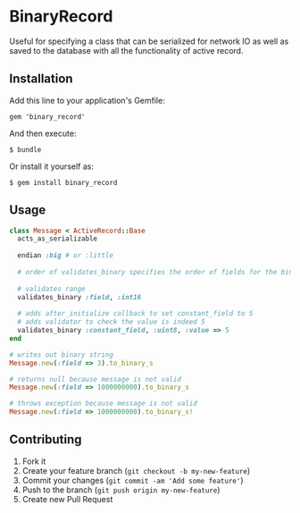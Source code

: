 # BinaryRecord

Useful for specifying a class that can be serialized for network IO as well as saved to the database with all the functionality of active record.

## Installation

Add this line to your application's Gemfile:

    gem 'binary_record'

And then execute:

    $ bundle

Or install it yourself as:

    $ gem install binary_record

## Usage

``` ruby
class Message < ActiveRecord::Base
  acts_as_serializable
  
  endian :big # or :little
  
  # order of validates_binary specifies the order of fields for the binary string
  
  # validates range
  validates_binary :field, :int16
  
  # adds after_initialize callback to set constant_field to 5
  # adds validator to check the value is indeed 5
  validates_binary :constant_field, :uint8, :value => 5
end

# writes out binary string
Message.new(:field => 3).to_binary_s

# returns null because message is not valid
Message.new(:field => 1000000000).to_binary_s

# throws exception because message is not valid
Message.new(:field => 1000000000).to_binary_s!
```

## Contributing

1. Fork it
2. Create your feature branch (`git checkout -b my-new-feature`)
3. Commit your changes (`git commit -am 'Add some feature'`)
4. Push to the branch (`git push origin my-new-feature`)
5. Create new Pull Request
